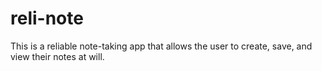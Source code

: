 # reli-note
This is a reliable note-taking app that allows the user to create, save, and view their notes at will.
